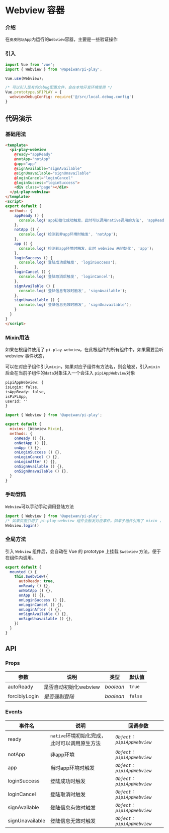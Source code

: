 # Webview 容器

### 介绍

在`皮皮陪玩App`内运行的`Webview`容器，主要是一些验证操作

### 引入

```js
import Vue from 'vue';
import { Webview } from '@apeiwan/pi-play';

Vue.use(Webview);

/* 可以引入现有的debug配置文件，会在本地开发环境使用 */
Vue.prototype.$PIPLAY = {
  webviewDebugConfig: require('@/src/local.debug.config')
}
```

## 代码演示

### 基础用法

```html
<template>
  <pi-play-webview
    @ready="appReady"
    @notApp="notApp"
    @app="app"
    @signAvailable="signAvailable"
    @signUnavailable="signUnavailable"
    @loginCancel="loginCancel"
    @loginSuccess="loginSuccess">
    <div class="page"></div>
  </pi-play-webview>
</template>
<script>
export default {
  methods: {
    appReady () {
      console.log('app初始化成功触发，此时可以调用native调用的方法', 'appReady');
    },
    notApp () {
      console.log('检测到非app环境时触发', 'notApp');
    },
    app () {
      console.log('检测到app环境时触发，此时 webview 未初始化', 'app');
    },
    loginSuccess () {
      console.log('登陆成功后触发', 'loginSuccess');
    },
    loginCancel () {
      console.log('登陆取消后触发', 'loginCancel');
    },
    signAvailable () {
      console.log('登陆信息有效时触发', 'signAvailable');
    },
    signUnavailable () {
      console.log('登陆信息无效时触发', 'signUnavailable');
    }
  }
}
</script>
```

### Mixin用法

如果在根组件使用了 `pi-play-webview`，在此根组件的所有组件中，如果需要监听 webview 事件状态，

可以在对应子组件引入`mixin`，如果对应子组件有方法名，则会触发，引入`mixin`后会在当前子组件的`data`对象注入一个会注入 `pipiAppWebview`对象

```html
pipiAppWebview: {
isLogin: false,
isAppReady: false,
isPiPiApp,
userId: ''
}
```

```js
import { Webview } from '@apeiwan/pi-play';

export default {
  mixins: [Webview.Mixin],
  methods: {
    onReady () {},
    onNotApp () {},
    onApp () {},
    onLoginSuccess () {},
    onLoginCancel () {},
    onLoginAfter () {},
    onSignAvailable () {},
    onSignUnavailable () {},
  }
}

```

### 手动登陆

`Webview`可以手动手动调用登陆方法

```js
import { Webview } from '@apeiwan/pi-play';
/* 如果页面引用了 pi-play-webview 组件会触发对应事件。如果子组件引用了 mixin ，也会触发 */
Webview.login()
```

### 全局方法

引入 `Webview` 组件后，会自动在 Vue 的 prototype 上挂载 `$webview` 方法，便于在组件内调用。

```js
export default {
  mounted () {
    this.$webview({
      autoReady: true,
      onReady () {},
      onNotApp () {},
      onApp () {},
      onLoginSuccess () {},
      onLoginCancel () {},
      onLoginAfter () {},
      onSignAvailable () {},
      onSignUnavailable () {},
    })
  }
}
```

## API

### Props

| 参数          | 说明     | 类型     | 默认值    |
| ------------- | -------- | -------- | --------- |
| autoReady | 是否自动初始化webview | _boolean_ | `true` |
| forciblyLogin | _是否强制登陆_ | _boolean_ | `false` |

### Events

| 事件名 | 说明       | 回调参数            |
| ------ | ---------- | ------------------- |
| ready  | `native`环境初始化完成，此时可以调用原生方法 | _`Object：pipiAppWebview`_ |
| notApp  | 非app环境 | _`Object：pipiAppWebview`_ |
| app  | 当时app环境时触发 | _`Object：pipiAppWebview`_ |
| loginSuccess  | 登陆成功时触发 | _`Object：pipiAppWebview`_ |
| loginCancel  | 登陆取消时触发 | _`Object：pipiAppWebview`_ |
| signAvailable  | 登陆信息有效时触发 | _`Object：pipiAppWebview`_ |
| signUnavailable  | 登陆信息无效时触发 | _`Object：pipiAppWebview`_ |
